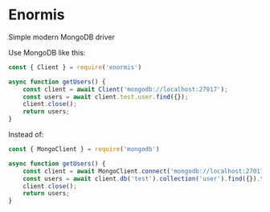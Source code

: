 # Enormis

Simple modern MongoDB driver

Use MongoDB like this:

```javascript
const { Client } = require('enormis')

async function getUsers() {
    const client = await Client('mongodb://localhost:27017');
    const users = await client.test.user.find({});
    client.close();
    return users;
}
```

Instead of:

```javascript 
const { MongoClient } = require('mongodb')

async function getUsers() {
    const client = await MongoClient.connect('mongodb://localhost:27017');
    const users = await client.db('test').collection('user').find({}).toArray();
    client.close();
    return users;
}
```
